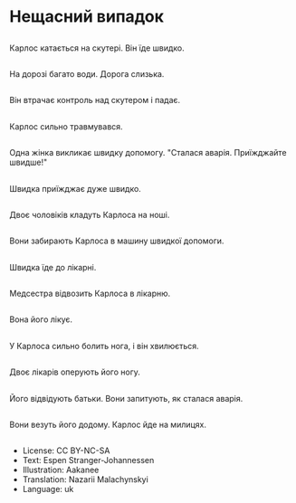 # Нещасний випадок

##
Карлос катається на скутері. Він їде швидко.

##
На дорозі багато води. Дорога слизька.

##
Він втрачає контроль над скутером і падає.

##
Карлос сильно травмувався.

##
Одна жінка викликає швидку допомогу. "Сталася аварія. Приїжджайте швидше!"

##
Швидка приїжджає дуже швидко.

##
Двоє чоловіків кладуть Карлоса на ноші.

##
Вони забирають Карлоса в машину швидкої допомоги.

##
Швидка їде до лікарні.

##
Медсестра відвозить Карлоса в лікарню.

##
Вона його лікує.

##
У Карлоса сильно болить нога, і він хвилюється.

##
Двоє лікарів оперують його ногу.

##
Його відвідують батьки. Вони запитують, як сталася аварія.

##
Вони везуть його додому. Карлос йде на милицях.

##
* License: CC BY-NC-SA
* Text: Espen Stranger-Johannessen
* Illustration: Aakanee
* Translation: Nazarii Malachynskyi
* Language: uk
